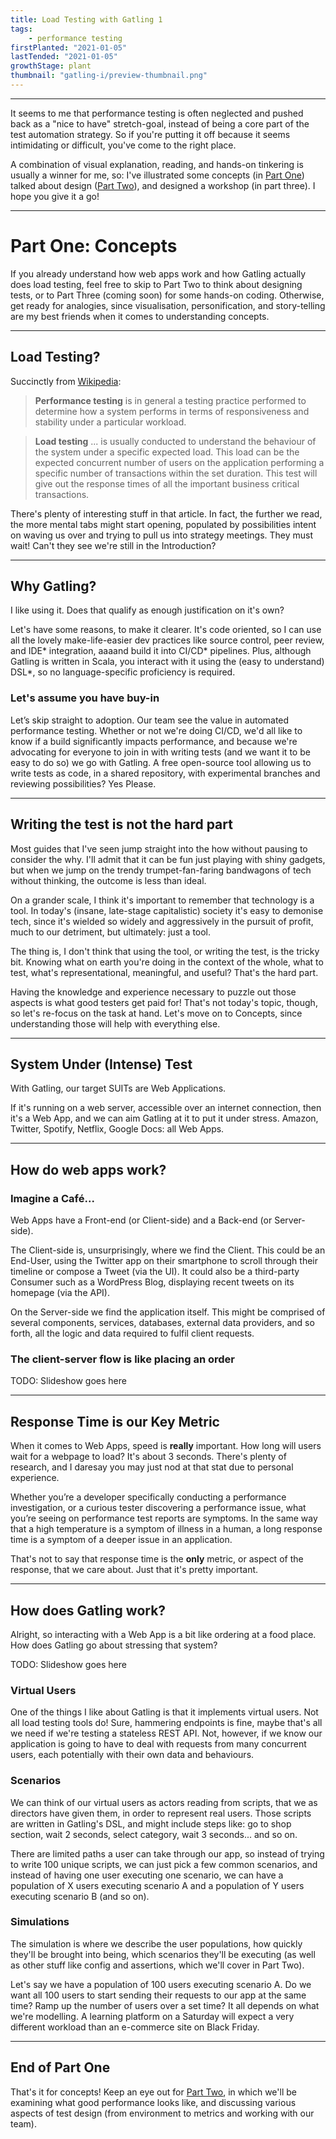 ```yaml
---
title: Load Testing with Gatling 1
tags: 
    - performance testing
firstPlanted: "2021-01-05"
lastTended: "2021-01-05"
growthStage: plant
thumbnail: "gatling-i/preview-thumbnail.png"
---
```


<note-illustration-image
    src="gatling-i/me.png"
    alt="tbd"
    is-center>
</note-illustration-image>

---

It seems to me that performance testing is often neglected and pushed back as a "nice to have" stretch-goal, instead of being a core part of the test automation strategy. 
So if you're putting it off because it seems intimidating or difficult, you've come to the right place.

A combination of visual explanation, reading, and hands-on tinkering is usually a winner for me, so: I've illustrated some concepts (in [Part One](load-testing-with-gatling-i)) talked about design ([Part Two](load-testing-with-gatling-ii)), and designed a workshop (in part three). I hope you give it a go!

---
# Part One: Concepts
If you already understand how web apps work and how Gatling actually does load testing, feel free to skip to Part Two to think about designing tests, or to Part Three (coming soon) for some hands-on coding. 
Otherwise, get ready for analogies, since visualisation, personification, and story-telling are my best friends when it comes to understanding concepts.  

---
## Load Testing?

Succinctly from [Wikipedia](https://en.wikipedia.org/wiki/Software_performance_testing): 

> **Performance testing** is in general a testing practice performed to determine how a system performs in terms of responsiveness and stability under a particular workload.

> **Load testing** ... is usually conducted to understand the behaviour of the system under a specific expected load. This load can be the expected concurrent number of users on the application performing a specific number of transactions within the set duration. This test will give out the response times of all the important business critical transactions.

There's plenty of interesting stuff in that article. 
In fact, the further we read, the more mental tabs might start opening, populated by possibilities intent on waving us over and trying to pull us into strategy meetings. 
They must wait! Can't they see we're still in the Introduction? 

<note-illustration-image
    src="gatling-i/kehehe.png"
    alt="An illustration of software tester writing their load test and laughing with dramatic glee"
    caption="Figure 1: A software tester writing their load test and laughing with dramatic glee"
    is-center>
</note-illustration-image>

---
## Why Gatling?
I like using it. Does that qualify as enough justification on it's own?  

Let's have some reasons, to make it clearer. It's code oriented, so I can use all the lovely make-life-easier dev practices like source control, peer review, and IDE* integration, 
aaaand build it into CI/CD* pipelines. Plus, although Gatling is written in Scala, you interact with it using the (easy to understand) DSL*, so no language-specific proficiency is required.  

<definitions text="IDE: Integrated Development Environment (e.g. Eclipse, IntelliJ) 
CI/CD: Continuous Integration / Continuous Deployment 
DSL: Domain Specific Language">
</definitions>

<spacer height="4"></spacer>

### Let's assume you have buy-in

Let’s skip straight to adoption. Our team see the value in automated performance testing. Whether or not we're doing CI/CD, we'd all like to know if a build significantly impacts performance, and because we're advocating for everyone to join in with writing tests (and we want it to be easy to do so) we go with Gatling. A free open-source tool allowing us to write tests as code, in a shared repository, with experimental branches and reviewing possibilities? Yes Please. 

<spacer height="6"></spacer>

<note-illustration-image
    src="gatling-i/dont-stress-the-server.png"
    alt="An illustration of a web server receiving a tip-off from a worried smartphone regarding some imminent stress testing"
    caption="Figure 2: A web server receives a tip-off from a worried smartphone regarding some imminent stress testing"
    is-center>
</note-illustration-image>

<spacer height="6"></spacer>

<note-illustration-image
    src="gatling-i/dont-stress-the-server-2.png"
    alt="An illustration of the workshy server and their informant fleeing with packed suitcases"
    caption="Figure 3: The workshy server and their informant flee with packed suitcases"
    is-center>
</note-illustration-image>

<spacer height="10"></spacer>

---
## Writing the test is not the hard part

Most guides that I've seen jump straight into the how without pausing to consider the why. 
I'll admit that it can be fun just playing with shiny gadgets, but when we jump on the trendy trumpet-fan-faring bandwagons of tech without thinking, the outcome is less than ideal. 

On a grander scale, I think it's important to remember that technology is a tool. In today's (insane, late-stage capitalistic) society it's easy to demonise tech, since it's wielded so widely and aggressively in the pursuit of profit, much to our detriment, but ultimately: just a tool.  

<note-illustration-image
    src="gatling-i/addictive-tech-design.png"
    alt="An illustration of a smartphone designed to look like a slot machine, operated by a person hungry for their dopamine fix, displays a prompt to refresh for more notification validation"
    caption="Figure 4: A smartphone designed to look like a slot machine, operated by a person hungry for their dopamine fix, displays a prompt to refresh for more notification validation"
    is-center>
</note-illustration-image>

<spacer height="4"></spacer>

The thing is, I don't think that using the tool, or writing the test, is the tricky bit. 
Knowing what on earth you're doing in the context of the whole, what to test, what's representational, meaningful, and useful? That's the hard part.  

Having the knowledge and experience necessary to puzzle out those aspects is what good testers get paid for! 
That's not today's topic, though, so let's re-focus on the task at hand. Let's move on to Concepts, since understanding those will help with everything else. 

---
## System Under (Intense) Test

With Gatling, our target SUITs are Web Applications.

If it's running on a web server, accessible over an internet connection, then it's a Web App, and we can aim Gatling at it to put it under stress. Amazon, Twitter, Spotify, Netflix, Google Docs: all Web Apps. 

<definitions text="SUIT: System Under Intense Test"></definitions>

<note-illustration-image
    src="gatling-i/suits.png"
    alt="An illustration of a suited business person with a target pinned to their back receives an increasing number of phone-calls"
    caption="Figure 5: A suited business person with a target pinned to their back receives an increasing number of phone-calls"
    is-center>
</note-illustration-image>

---
## How do web apps work?

### Imagine a Café...

<note-illustration-image
    src="gatling-i/WebAppArchitecture-0.png"
    alt="An illustration showing: the customer (user) stands to one side of the counter (front-end) in a cafe, ready to place an order from the waiter (server). In the background the menu (API) is shown as a chalkboard with a window looking through into the kitchen (back-end) where the chef (application) is cooking."
    caption="Figure 6: The customer (user) stands to one side of the counter (front-end) in a cafe, ready to place an order from the waiter (server). In the background the menu (API) is shown as a chalkboard with a window looking through into the kitchen (back-end) where the chef (application) is cooking."
    is-center
    is-full-width>
</note-illustration-image>

<spacer height="4"></spacer>

Web Apps have a Front-end (or Client-side) and a Back-end (or Server-side). 

The Client-side is, unsurprisingly, where we find the Client. This could be an End-User, using the Twitter app on their smartphone to scroll through their timeline or compose a Tweet (via the UI). 
It could also be a third-party Consumer such as a WordPress Blog, displaying recent tweets on its homepage (via the API). 

<definitions text="UI: User Interface
API: Application Programming Interface"></definitions>

On the Server-side we find the application itself. 
This might be comprised of several components, services, databases, external data providers, and so forth, all the logic and data required to fulfil client requests.

### The client-server flow is like placing an order

<!-- TODO: Slideshow on Client-Server flow  -->
TODO: Slideshow goes here

<spacer height="6"></spacer>

---
## Response Time is our Key Metric

When it comes to Web Apps, speed is **really** important. 
How long will users wait for a webpage to load? It's about 3 seconds. 
There's plenty of research, and I daresay you may just nod at that stat due to personal experience.

Whether you’re a developer specifically conducting a performance investigation, or a curious tester discovering a performance issue, what you’re seeing on performance test reports are symptoms. 
In the same way that a high temperature is a symptom of illness in a human, a long response time is a symptom of a deeper issue in an application. 

That's not to say that response time is the **only** metric, or aspect of the response, that we care about. Just that it's pretty important.

<spacer height="6"></spacer>

<note-illustration-image
    src="gatling-i/responsetime.png"
    alt="An illustration showing: one developer points out to another that a short response time does not mean that everything is fine"
    caption="Figure 6: One developer points out to another that a short response time does not mean that everything is fine"
    is-center>
</note-illustration-image>

---
## How does Gatling work?

Alright, so interacting with a Web App is a bit like ordering at a food place. How does Gatling go about stressing that system?  </p>

<!-- TODO: Slideshow on Gatling -->
TODO: Slideshow goes here

<spacer height="4"></spacer>

### Virtual Users

One of the things I like about Gatling is that it implements virtual users. Not all load testing tools do! Sure, hammering endpoints is fine, maybe that's all we need if we're testing a stateless REST API. 
Not, however, if we know our application is going to have to deal with requests from many concurrent users, each potentially with their own data and behaviours.

<definitions text="REST: REpresentational State Transfer (architectural style for web services)"></definitions>


### Scenarios

We can think of our virtual users as actors reading from scripts, that we as directors have given them, in order to represent real users. 
Those scripts are written in Gatling's DSL, and might include steps like: go to shop section, wait 2 seconds, select category, wait 3 seconds... and so on. 

There are limited paths a user can take through our app, so instead of trying to write 100 unique scripts, we can just pick a few common scenarios, and instead of having one user executing one scenario, we can have a population of X users executing scenario A and a population of Y users executing scenario B (and so on). 

<spacer height="4"></spacer>

<note-illustration-image
    src="gatling-i/bombardment.png"
    alt="An illustration showing: the waiter (server) is bombarded with many orders (requests) at once"
    caption="Figure 8: The waiter (server) is bombarded with many orders (requests) at once"
    is-center>
</note-illustration-image>

### Simulations
The simulation is where we describe the user populations, how quickly they'll be brought into being, which scenarios they'll be executing (as well as other stuff like config and assertions, which we'll cover in Part Two). 

Let's say we have a population of 100 users executing scenario A. Do we want all 100 users to start sending their requests to our app at the same time? Ramp up the number of users over a set time? 
It all depends on what we're modelling. A learning platform on a Saturday will expect a very different workload than an e-commerce site on Black Friday.

---
## End of Part One
That's it for concepts! Keep an eye out for [Part Two](load-testing-with-gatling-ii), in which we'll be examining what good performance looks like, and discussing various aspects of test design (from environment to metrics and working with our team). 

<note-illustration-image
    src="gatling-i/last.png"
    alt="An illustration showing: the waiter (server) exhausted"
    is-center>
</note-illustration-image>